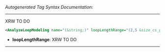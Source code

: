 <!-- THIS IS AN AUTOGENERATED FILE: Don't edit it directly, instead change the schema definition in the code itself. -->

_Autogenerated Tag Syntax Documentation:_

---
XRW TO DO

```xml
<AnalyzeLoopModeling name="(&string;)" loopLengthRange="(2,5 &size_cs_pair;)" />
```

-   **loopLengthRange**: XRW TO DO

---
